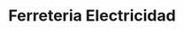---
title: "Ferreteria Electricidad"
url: /ciudad-del-este/ferreteria-electricidad/
shop: hardware
---